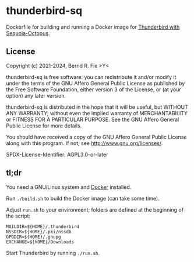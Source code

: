 # thunderbird-sq

Dockerfile for building and running a Docker image for
[Thunderbird with Sequoia-Octopus](https://sequoia-pgp.org/blog/2021/12/13/202112-octopus/).

## License

Copyright (c) 2021-2024, Bernd R. Fix >Y<

thunderbird-sq is free software: you can redistribute it and/or modify it
under the terms of the GNU Affero General Public License as published
by the Free Software Foundation, either version 3 of the License,
or (at your option) any later version.

thunderbird-sq is distributed in the hope that it will be useful, but
WITHOUT ANY WARRANTY; without even the implied warranty of
MERCHANTABILITY or FITNESS FOR A PARTICULAR PURPOSE.  See the GNU
Affero General Public License for more details.

You should have received a copy of the GNU Affero General Public License
along with this program.  If not, see <http://www.gnu.org/licenses/>.

SPDX-License-Identifier: AGPL3.0-or-later

## tl;dr

You need a GNU/Linux system and [Docker](https://docker.com) installed.

Run `./build.sh` to build the Docker image (can take some time).

Adjust `run.sh` to your environment; folders are defined at the beginning of the script:

    MAILDIR=${HOME}/.thunderbird
    NSSDIR=${HOME}/.pki/nssdb
    GPGDIR=${HOME}/.gnupg
    EXCHANGE=${HOME}/Downloads

Start Thunderbird by running `./run.sh`.
